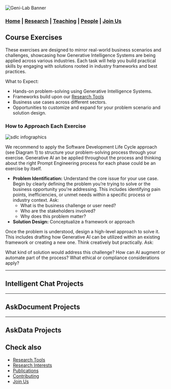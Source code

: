 ![Geni-Lab Banner](http://generativeintelligencelab.ai/images/genilab-banner.png)

### [Home](README.md) | [Research](RESEARCH.md) | [Teaching](README.md#teaching) | [People](PEOPLE.md) | [Join Us](JOINUS.md)

## Course Exercises

These exercises are designed to mirror real-world business scenarios and challenges, showcasing how Generative Intelligence Systems are being applied across various industries. Each task will help you build practical skills by engaging with solutions rooted in industry frameworks and best practices.

What to Expect:
* Hands-on problem-solving using Generative Intelligence Systems.
* Frameworks build upon our [Research Tools](README.md#research-tools)
* Business use cases across different sectors.
* Opportunities to customize and expand for your problem scenario and solution design.


### How to Approach Each Exercise

![sdlc infographics](http://generativeintelligencelab.ai/images/docs/sdlc-info.png)

We recommend to apply the Software Development Life Cycle approach (see Diagram 1) to structure your problem-solving process through your exercise. Generative AI an be applied throughout the process and thinking about the right Prompt Engineering process for each phase could be an exercise by itself.

* **Problem Identification:** Understand the core issue for your use case. Begin by clearly defining the problem you’re trying to solve or the business opportunity you're addressing. This includes identifying pain points, inefficiencies, or unmet needs within a specific process or industry context. Ask:
  *  What is the business challenge or user need?
  * Who are the stakeholders involved?
  * Why does this problem matter?
* **Solution Design:** Conceptualize a framework or approach

Once the problem is understood, design a high-level approach to solve it. This includes drafting how Generative AI can be utilized within an existing framework or creating a new one. Think creatively but practically. Ask:

What kind of solution would address this challenge?
How can AI augment or automate part of the process?
What ethical or compliance considerations apply?



---
## Intelligent Chat Projects


---
## AskDocument Projects


---
## AskData Projects




## Check also
* [Research Tools](README.md#research-tools)
* [Research Interests](README.md#research-interests)
* [Publications](RESEARCH.md#publications)
* [Contributing](CONTRIBUTING.md)
* [Join Us](JOINUS.md)
  
